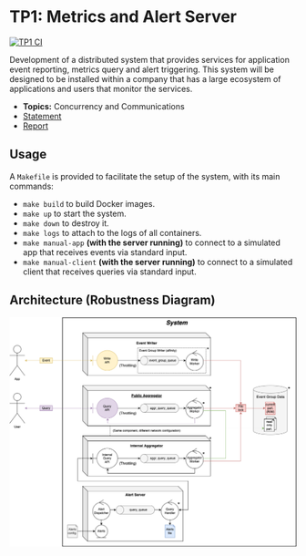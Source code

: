 # TP1: Metrics and Alert Server

[![TP1 CI](https://github.com/mauro7x/distribuidos/actions/workflows/tp1_ci.yaml/badge.svg)](https://github.com/mauro7x/distribuidos/actions/workflows/tp1_ci.yaml)

Development of a distributed system that provides services for application event reporting, metrics query and alert triggering. This system will be designed to be installed within a company that has a large ecosystem of applications and users that monitor the services.

- **Topics:** Concurrency and Communications
- [Statement](./docs/Enunciado.pdf)
- [Report](./docs/Informe.pdf)

## Usage

A `Makefile` is provided to facilitate the setup of the system, with its main commands:

- `make build` to build Docker images.
- `make up` to start the system.
- `make down` to destroy it.
- `make logs` to attach to the logs of all containers.
- `make manual-app` **(with the server running)** to connect to a simulated app that receives events via standard input.
- `make manual-client` **(with the server running)** to connect to a simulated client that receives queries via standard input.

## Architecture (Robustness Diagram)

![Architecture](./docs/diagrams/robustness.png)
